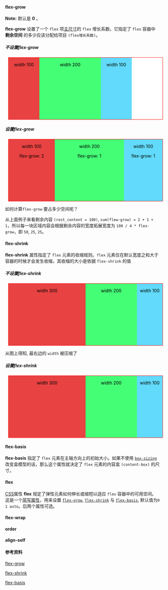 #### flex-grow

**Note:** 默认是 **0** 。

**flex-grow** 设置了一个 `flex` 项[主尺寸](https://www.w3.org/TR/css-flexbox/#main-size)的 `flex` 增长系数。它指定了 `flex` 容器中 **剩余空间** 的多少应该分配给项目 `(flex增长系数)`。

##### 不设置flex-grow

<div style="
  margin: 10px;
  display: flex;
  width: 500px;
  height: 200px;
  background-color: #fff;
  color: #000;
  text-align: center;
  border: 1px solid red;
  box-sizing: content-box;
">
    <div style="
  width: 100px;
  background-color: #e84242;
">
      <p>width 100</p>
    </div>
    <div style="
  width: 200px;
  background-color: #44ff76;
">
      <p>width 200</p>
    </div>
    <div style="
  width: 100px;
  background-color: #61dafb;
">
      <p>width 100</p>
    </div>
</div>



##### 设置flex-grow

<div style="
  margin: 10px;
  display: flex;
  width: 500px;
  height: 200px;
  background-color: #fff;
  color: #000;
  text-align: center;
  border: 1px solid red;
  box-sizing: content-box;
">
    <div style="
  width: 100px;
  flex-grow: 2;
  background-color: #e84242;
">
      <p>width 100</p>
      <p>flex-grow: 2</p>
    </div>
    <div style="
  width: 200px;
  flex-grow: 1;
  background-color: #44ff76;
">
      <p>width 200</p>
      <p>flex-grow: 1</p>
    </div>
    <div style="
  width: 100px;
  flex-grow: 1;
  background-color: #61dafb;
">
      <p>width 100</p>
      <p>flex-grow: 1</p>
    </div>
</div>

如何计算`flex-grow` 要占多少空间呢？

从上面例子来看剩余内容 `(rest_content = 100)`, `sum(flew-grow) = 2 + 1 + 1`，所以每一块区域内容会根据剩余内容的宽度拓展宽度为 `100 / 4 * flex-grow`，即 `50`, `25`, `25`。



#### flex-shrink

**flex-shrink** 属性指定了 `flex` 元素的收缩规则。`flex` 元素仅在默认宽度之和大于容器的时候才会发生收缩，其收缩的大小是依据 `flex-shrink` 的值

##### 不设置flex-shrink

<div style="
  margin: 10px;
  display: flex;
  width: 500px;
  height: 200px;
  background-color: #fff;
  color: #000;
  text-align: center;
  border: 1px solid red;
  box-sizing: content-box;
">
    <div style="
  width: 300px;
  background-color: #e84242;
">
      <p>width 300</p>
    </div>
    <div style="
  width: 200px;
  background-color: #44ff76;
">
      <p>width 200</p>
    </div>
    <div style="
  width: 100px;
  background-color: #61dafb;
">
      <p>width 100</p>
    </div>
</div>

从图上得知, 最右边的 `width` 被压缩了

##### 设置flex-shrink

<div style="
  margin: 10px;
  display: flex;
  width: 500px;
  height: 200px;
  background-color: #fff;
  color: #000;
  text-align: center;
  border: 1px solid red;
  box-sizing: content-box;
">
    <div style="
  width: 300px;
  background-color: #e84242;
">
      <p>width 300</p>
    </div>
    <div style="
  width: 200px;
  background-color: #44ff76;
">
      <p>width 200</p>
    </div>
    <div style="
  width: 100px;
  background-color: #61dafb;
">
      <p>width 100</p>
    </div>
</div>

#### flex-basis

**flex-basis** 指定了 `flex` 元素在主轴方向上的初始大小。如果不使用  [`box-sizing`](https://developer.mozilla.org/zh-CN/docs/Web/CSS/box-sizing) 改变盒模型的话，那么这个属性就决定了 `flex` 元素的内容盒 `(content-box)` 的尺寸。



#### flex

[CSS](https://developer.mozilla.org/zh-CN/css)属性 **flex** 规定了弹性元素如何伸长或缩短以适应 `flex` 容器中的可用空间。这是一个[简写属性](https://developer.mozilla.org/zh-CN/docs/Web/CSS/Shorthand_properties)，用来设置 [`flex-grow`](https://developer.mozilla.org/zh-CN/docs/Web/CSS/flex-grow), [`flex-shrink`](https://developer.mozilla.org/zh-CN/docs/Web/CSS/flex-shrink) 与 [`flex-basis`](https://developer.mozilla.org/zh-CN/docs/Web/CSS/flex-basis), 默认值为`0 1 auto`。后两个属性可选。

#### flex-wrap



#### order



#### align-self



#### 参考资料

[flex-grow](https://developer.mozilla.org/zh-CN/docs/Web/CSS/flex-grow)

[flex-shrink](https://developer.mozilla.org/zh-CN/docs/Web/CSS/flex-shrink)

[flex-basis](https://developer.mozilla.org/zh-CN/docs/Web/CSS/flex-basis)

